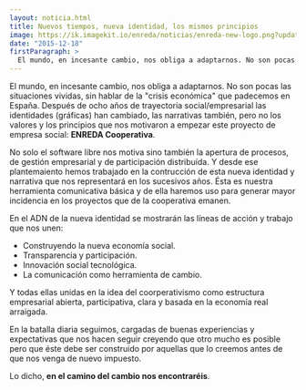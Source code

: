 ```yaml
---
layout: noticia.html
title: Nuevos tiempos, nueva identidad, los mismos principios
image: https://ik.imagekit.io/enreda/noticias/enreda-new-logo.png?updatedAt=1699965282385
date: "2015-12-18"
firstParagraph: >
  El mundo, en incesante cambio, nos obliga a adaptarnos. No son pocas las situaciones vividas, sin hablar de la "crisis económica" que padecemos en España. Después de ocho años de trayectoria social/empresarial las identidades (gráficas) han cambiado, las narrativas también, pero no los valores y los principios que nos motivaron a empezar este proyecto de empresa social: ENREDA Cooperativa.
---
```


El mundo, en incesante cambio, nos obliga a adaptarnos. No son pocas las situaciones vividas, sin hablar de la "crisis económica" que padecemos en España. Después de ocho años de trayectoria social/empresarial las identidades (gráficas) han cambiado, las narrativas también, pero no los valores y los principios que nos motivaron a empezar este proyecto de empresa social: **ENREDA Cooperativa**.

No solo el software libre nos motiva sino también la apertura de procesos, de gestión empresarial y de participación distribuída. Y desde ese plantemaiento hemos trabajado en la contrucción de esta nueva identidad y narrativa que nos representará en los sucesivos años. Ésta es nuestra herramienta comunicativa básica y de ella haremos uso para generar mayor incidencia en los proyectos que de la cooperativa emanen.

En el ADN de la nueva identidad se mostrarán las líneas de acción y trabajo que nos unen:

* Construyendo la nueva economía social.
* Transparencia y participación.
* Innovación social tecnológica.
* La comunicación como herramienta de cambio.

Y todas ellas unidas en la idea del coorperativismo como estructura empresarial abierta, participativa, clara y  basada en la economía real arraigada.

En la batalla diaria seguimos, cargadas de buenas experiencias y expectativas que nos hacen seguir creyendo que otro mucho es posible pero que éste debe ser construido por aquellas que lo creemos antes de que nos venga de nuevo impuesto.

Lo dicho, **en el camino del cambio nos encontraréis**.